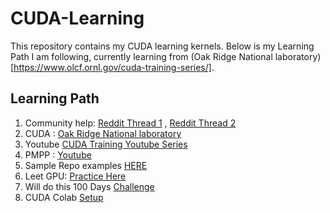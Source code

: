 # CUDA-Learning
This repository contains my CUDA learning kernels. Below is my Learning Path I am following, currently learning from (Oak Ridge National laboratory)[https://www.olcf.ornl.gov/cuda-training-series/].

## Learning Path
1. Community help: [Reddit Thread 1](https://old.reddit.com/r/GraphicsProgramming/comments/1fpi2cv/learning_cuda_for_graphics/loz9sm3/) , [Reddit Thread 2](https://old.reddit.com/r/CUDA/comments/1chklwq/best_practices_for_designing_complex_gpu/)
2. CUDA : [Oak Ridge National laboratory](https://www.olcf.ornl.gov/cuda-training-series/)
3. Youtube [CUDA Training Youtube Series](https://youtube.com/playlist?list=PL6RdenZrxrw-zNX7uuGppWETdxt_JxdMj&si=JPk-61MSf_FiDXst)
4. PMPP : [Youtube](https://www.youtube.com/playlist?list=PLRRuQYjFhpmubuwx-w8X964ofVkW1T8O4)
5. Sample Repo examples [HERE](https://github.com/rkinas/cuda-learning?tab=readme-ov-file)
6. Leet GPU: [Practice Here](https://leetgpu.com/challenges#)
7. Will do this 100 Days [Challenge](https://github.com/hkproj/100-days-of-gpu/blob/main/CUDA.md)
8. CUDA Colab [Setup](https://youtu.be/3zJRhpMZr58)
